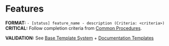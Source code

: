 # Features

**FORMAT:** `- [status] feature_name - description (Criteria: <criteria>)`
**CRITICAL:** Follow completion criteria from [Common Procedures](../docs/COMMON-PROCEDURES.md#feature-completion-criteria).

<template>
# Features

## {{module_name}}
### {{sub_module_name}}
- {{status}} {{feature_name}} - {{brief_description}} (Criteria: {{acceptance_criteria}})
  - {{status}} {{sub_feature_name}} - {{sub_component_description}} (Criteria: {{sub_criteria}})
</template>

**VALIDATION:** See [Base Template System](BASE.template.md#universal-validation-rules) + [Documentation Templates](BASE.template.md#documentation-templates-features-requirements-tasks-etc)

